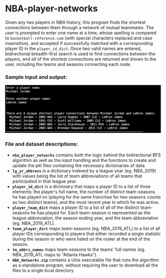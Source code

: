 # NBA-player-networks

Given any two players in NBA history, this program finds the shortest connections between them through a network of mutual teammates. The user is prompted to enter one name at a time, whose spelling is compared to `basketball-reference.com` (with special characters replaced and case insensitive), and accepted if successfully matched with a corresponding player ID in the `player_id_dict`. Once two valid names are entered, bidirectional breadth-first search is used to find connections between the players, and *all* of the shortest connections are returned and shown to the user, including the teams and seasons connecting each node.

### Sample input and output:

![Sample output](https://github.com/gzanuttinifrank/NBA-player-networks/blob/main/example.png)

### File and dataset descriptions:

* **`nba_player_networks`** contains both the logic behind the bidirectional BFS algorithm as well as the input handling and the functions to create and update the pkl files containing the necessary dictionaries of data.
* **`lg_yr_abbrevs`** is a dictionary indexed by a league year (eg. NBA_2019) with values being the list of team abbreviations of all teams that participated in that league year.
* **`player_id_dict`** is a dictionary that maps a player ID to a list of three elements: the player's full name, the number of distinct team-seasons he has played on (playing for the same franchise for two seasons counts as two distinct teams), and the most recent year in which he was active.
* **`player_team_dict`** maps a player ID to a list of all of the distinct team-seasons he has played for. Each team-season is represented as the league abbreviation, the season ending year, and the team abbreviation (eg. NBA_2019_ATL).
* **`team_player_dict`** maps team-seasons (eg. NBA_2019_ATL) to a list of all player IDs corresponding to players that either recorded a single statistic during the season or who were listed on the roster at the end of the season.
* **`tm_abbrs_names`** maps team-seasons to the teams' full names (eg. NBA_2019_ATL maps to "Atlanta Hawks").
* **`NBA_Networks.zip`** contains a Unix executable file that runs the algorithm as a standalone program, without requiring the user to download all the files to a single local directory.
